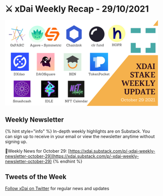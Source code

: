 # ⚔️ xDai Weekly Recap - 29/10/2021

![](../../../../.gitbook/assets/Oct-29-update.png)

## Weekly Newsletter <a href="weekly-newsletter" id="weekly-newsletter"></a>

{% hint style="info" %}
In-depth weekly highlights are on Substack. You can sign up to receive in your email or view the newsletter anytime without signing up.

📰Weekly News for October 29: [https://xdai.substack.com/p/-xdai-weekly-newsletter-october-29](https://xdai.substack.com/p/-xdai-weekly-newsletter-october-29)
{% endhint %}

## Tweets of the Week <a href="tweets-of-the-week" id="tweets-of-the-week"></a>

​[Follow xDai on Twitter](https://twitter.com/xdaichain) for regular news and updates

